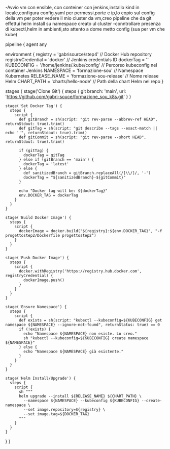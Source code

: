 -Avvio vm con ensible, con conteiner con jenkins,installo kind in locale,configura config.yaml per permessi,porte e ip,lo copio sul config della vm per poter vedere il mio cluster da vm,creo pipeline che da git effettui helm install su namespace creato ul cluster
-conntrollare presenza di kubectl,helm in ambienti,sto attento a dome metto config (sua per vm che kube)

pipeline {
  agent any

  environment {
    registry = 'gabrisource/step4'        // Docker Hub repository
    registryCredential = 'docker'                  // Jenkins credentials ID
    dockerTag = ''
    KUBECONFIG = '/home/jenkins/.kube/config'        // Percorso kubeconfig nel container Jenkins
    NAMESPACE = 'formazione-sou'                   // Namespace Kubernetes
    RELEASE_NAME = 'formazione-sou-release'        // Nome release Helm
    CHART_PATH = 'charts/hello-node'               // Path della chart Helm nel repo
  }

  stages {
    stage('Clone Git') {
      steps {
        git branch: 'main', url: 'https://github.com/gabri-souce/formazione_sou_k8s.git'
      }
    }

    stage('Set Docker Tag') {
      steps {
        script {
          def gitBranch = sh(script: "git rev-parse --abbrev-ref HEAD", returnStdout: true).trim()
          def gitTag = sh(script: "git describe --tags --exact-match || echo ''", returnStdout: true).trim()
          def gitCommit = sh(script: "git rev-parse --short HEAD", returnStdout: true).trim()

          if (gitTag) {
            dockerTag = gitTag
          } else if (gitBranch == 'main') {
            dockerTag = 'latest'
          } else {
            def sanitizedBranch = gitBranch.replaceAll(/[\\/]/, '-')
            dockerTag = "${sanitizedBranch}-${gitCommit}"
          }

          echo "Docker tag will be: ${dockerTag}"
          env.DOCKER_TAG = dockerTag
        }
      }
    }

    stage('Build Docker Image') {
      steps {
        script {
          dockerImage = docker.build("${registry}:${env.DOCKER_TAG}", "-f progettostep2/Dockerfile progettostep2")
        }
      }
    }

    stage('Push Docker Image') {
      steps {
        script {
          docker.withRegistry('https://registry.hub.docker.com', registryCredential) {
            dockerImage.push()
          }
        }
      }
    }

    stage('Ensure Namespace') {
      steps {
        script {
          def exists = sh(script: "kubectl --kubeconfig=${KUBECONFIG} get namespace ${NAMESPACE} --ignore-not-found", returnStatus: true) == 0
          if (!exists) {
            echo "Namespace ${NAMESPACE} non esiste. Lo creo."
            sh "kubectl --kubeconfig=${KUBECONFIG} create namespace ${NAMESPACE}"
          } else {
            echo "Namespace ${NAMESPACE} già esistente."
          }
        }
      }
    }

    stage('Helm Install/Upgrade') {
      steps {
        script {
          sh """
          helm upgrade --install ${RELEASE_NAME} ${CHART_PATH} \
            --namespace ${NAMESPACE} --kubeconfig ${KUBECONFIG} --create-namespace \
            --set image.repository=${registry} \
            --set image.tag=${DOCKER_TAG}
          """
        }
      }
    }
  }
}
